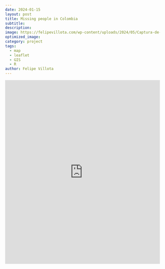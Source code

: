 ```yaml
---
date: 2024-01-15
layout: post
title: Missing people in Colombia 
subtitle: 
description:
image: https://felipevillota.com/wp-content/uploads/2024/05/Captura-de-pantalla-548.png
optimized_image: 
category: project
tags:
  - map
  - leaflet
  - GIS
  - R
author: Felipe Villota 
---
```


<iframe src="https://felipevillota.com/wp-content/uploads/2024/05/mapa_desaparecidos.html" width="100%" height="600" style="border: none; overflow: hidden;"></iframe>
